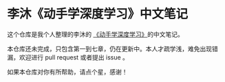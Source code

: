 # 李沐《动手学深度学习》中文笔记

这个仓库是我个人整理的李沐的 [《动手学深度学习》](https://zh-v2.d2l.ai/index.html)的中文笔记。

本仓库还未完成，只包含第一到七章，仍在更新中。本人才疏学浅，难免出现错漏，欢迎进行 pull request 或者提出 issue 。

如果本仓库对你有所帮助，请点个星，感谢！
